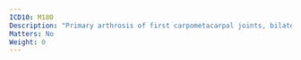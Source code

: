 ```yaml
---
ICD10: M180
Description: "Primary arthrosis of first carpometacarpal joints, bilateral"
Matters: No
Weight: 0
---
```

